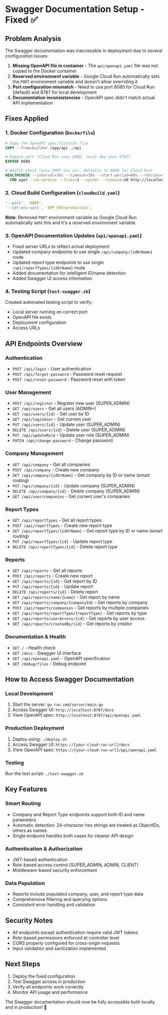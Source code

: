 # Swagger Documentation Setup - Fixed ✅

## Problem Analysis
The Swagger documentation was inaccessible in deployment due to several configuration issues:

1. **Missing OpenAPI file in container** - The `api/openapi.yaml` file was not copied to the Docker container
2. **Reserved environment variable** - Google Cloud Run automatically sets the `PORT` environment variable and doesn't allow overriding it
3. **Port configuration mismatch** - Need to use port 8080 for Cloud Run (default) and 8787 for local development
4. **Documentation inconsistencies** - OpenAPI spec didn't match actual API implementation

## Fixes Applied

### 1. Docker Configuration (`Dockerfile`)
```dockerfile
# Copy the OpenAPI specification file
COPY --from=builder /app/api ./api

# Expose port (Cloud Run uses 8080, local dev uses 8787)
EXPOSE 8080

# Health check (uses PORT env var, defaults to 8080 for Cloud Run)
HEALTHCHECK --interval=30s --timeout=10s --start-period=60s --retries=3 \
  CMD wget --no-verbose --tries=1 --spider --timeout=10 http://localhost:${PORT:-8080}/ || exit 1
```

### 2. Cloud Build Configuration (`cloudbuild.yaml`)
```yaml
'--port', '8080',
'--set-env-vars', 'APP_ENV=production',
```
**Note**: Removed `PORT` environment variable as Google Cloud Run automatically sets this and it's a reserved environment variable.

### 3. OpenAPI Documentation Updates (`api/openapi.yaml`)
- Fixed server URLs to reflect actual deployment
- Updated company endpoints to use single `/api/company/{idOrName}` route
- Updated report type endpoints to use single `/api/reportTypes/{idOrName}` route
- Added documentation for intelligent ID/name detection
- Added Swagger UI access information

### 4. Testing Script (`test-swagger.sh`)
Created automated testing script to verify:
- Local server running on correct port
- OpenAPI file exists
- Deployment configuration
- Access URLs

## API Endpoints Overview

### Authentication
- `POST /api/login` - User authentication
- `POST /api/forgot-password` - Password reset request
- `POST /api/reset-password` - Password reset with token

### User Management
- `POST /api/register` - Register new user (SUPER_ADMIN)
- `GET /api/users` - Get all users (ADMIN+)
- `GET /api/users/{id}` - Get user by ID
- `GET /api/loginUser` - Get current user
- `PUT /api/users/{id}` - Update user (SUPER_ADMIN)
- `DELETE /api/users/{id}` - Delete user (SUPER_ADMIN)
- `PUT /api/updateRole` - Update user role (SUPER_ADMIN)
- `PATCH /api/change-password` - Change password

### Company Management
- `GET /api/company` - Get all companies
- `POST /api/company` - Create new company
- `GET /api/company/{idOrName}` - Get company by ID or name (smart routing)
- `PUT /api/company/{id}` - Update company (SUPER_ADMIN)
- `DELETE /api/company/{id}` - Delete company (SUPER_ADMIN)
- `GET /api/user/companies` - Get current user's companies

### Report Types
- `GET /api/reportTypes` - Get all report types
- `POST /api/reportTypes` - Create new report type
- `GET /api/reportTypes/{idOrName}` - Get report type by ID or name (smart routing)
- `PUT /api/reportTypes/{id}` - Update report type
- `DELETE /api/reportTypes/{id}` - Delete report type

### Reports
- `GET /api/reports` - Get all reports
- `POST /api/reports` - Create new report
- `GET /api/reports/{id}` - Get report by ID
- `PUT /api/reports/{id}` - Update report
- `DELETE /api/reports/{id}` - Delete report
- `GET /api/reports/name/{name}` - Get report by name
- `GET /api/reports/company/{companyId}` - Get reports by company
- `POST /api/reports/companies` - Get reports by multiple companies
- `GET /api/reports/reportType/{reportType}` - Get reports by type
- `GET /api/reports/userAccess/{id}` - Get reports by user access
- `GET /api/reports/createdBy/{id}` - Get reports by creator

### Documentation & Health
- `GET /` - Health check
- `GET /docs` - Swagger UI interface
- `GET /api/openapi.yaml` - OpenAPI specification
- `GET /debug/files` - Debug endpoint

## How to Access Swagger Documentation

### Local Development
1. Start the server: `go run cmd/server/main.go`
2. Access Swagger UI: `http://localhost:8787/docs`
3. View OpenAPI spec: `http://localhost:8787/api/openapi.yaml`

### Production Deployment
1. Deploy using: `./deploy.sh`
2. Access Swagger UI: `https://[your-cloud-run-url]/docs`
3. View OpenAPI spec: `https://[your-cloud-run-url]/api/openapi.yaml`

### Testing
Run the test script: `./test-swagger.sh`

## Key Features

### Smart Routing
- Company and Report Type endpoints support both ID and name parameters
- Automatic detection: 24-character hex strings are treated as ObjectIDs, others as names
- Single endpoint handles both cases for cleaner API design

### Authentication & Authorization
- JWT-based authentication
- Role-based access control (SUPER_ADMIN, ADMIN, CLIENT)
- Middleware-based security enforcement

### Data Population
- Reports include populated company, user, and report type data
- Comprehensive filtering and querying options
- Consistent error handling and validation

## Security Notes
- All endpoints except authentication require valid JWT tokens
- Role-based permissions enforced at controller level
- CORS properly configured for cross-origin requests
- Input validation and sanitization implemented

## Next Steps
1. Deploy the fixed configuration
2. Test Swagger access in production
3. Verify all endpoints work correctly
4. Monitor API usage and performance

The Swagger documentation should now be fully accessible both locally and in production! 🚀